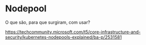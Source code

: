 # Nodepool

O que são, para que surgiram, com usar?

https://techcommunity.microsoft.com/t5/core-infrastructure-and-security/kubernetes-nodepools-explained/ba-p/2531581
